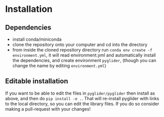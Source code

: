 # Installation

## Dependencies

- install conda/miniconda
- clone the repository onto your computer and cd into the directory
- from inside the cloned repository directory run
`conda env create -f environment.yml`, it will read environment.yml and
automatically install the dependencies, and create environment `pyglider`,
(though you can change the name by editing `environment.yml`)

## Editable installation

If you want to be able to edit the files in `pyglider/pyglider` then install
as above, and then do `pip install -e .`.  That will re-install pyglider
with links to the local directory, so you can edit the library files.
If you do so consider making a pull-request with your changes!